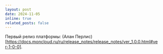 ```yaml
---
layout: post
date: 2024-11-05
inline: true
related_posts: false
---
```


Первый релиз платформы: (Алан Перлис)[https://docs.moncloud.ru/ru/release_notes/release_notes/ver_1.0.0.html#ver-1-0-0].
